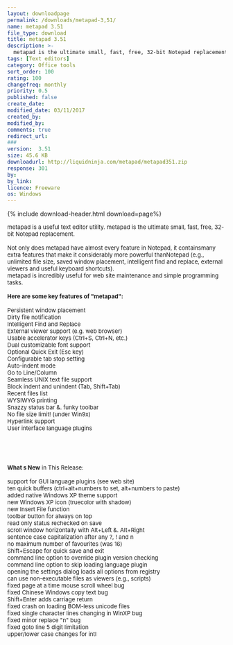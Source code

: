 ```yaml
---
layout: downloadpage
permalink: /downloads/metapad-3,51/
name: metapad 3.51
file_type: download
title: metapad 3.51
description: >-
  metapad is the ultimate small, fast, free, 32-bit Notepad replacement
tags: [Text editors]
category: Office tools
sort_order: 100
rating: 100
changefreq: monthly
priority: 0.5
published: false
create_date:
modified_date: 03/11/2017
created_by:
modified_by:
comments: true
redirect_url:
###
version:  3.51
size: 45.6 KB
downloadurl: http://liquidninja.com/metapad/metapad351.zip
response: 301
by:
by_link:
licence: Freeware
os: Windows
---
```


{% include download-header.html download=page%}

<p style="fix-download-text !important">
<p><font size="2"><p>metapad is a useful text editor utility. metapad is the ultimate small, fast, free, 32-bit Notepad replacement.<br />
<br />
Not only does metapad have almost every feature in Notepad, it containsmany extra features that make it considerably more powerful thanNotepad (e.g., unlimited file size, saved window placement, intelligent find and replace, external viewers and useful keyboard shortcuts).<br />
metapad is incredibly useful for web site maintenance and simple programming tasks.<br />
<br />
<span><strong>Here are some key features of "metapad":</strong></span><br />
<br />
Persistent window placement <br />
Dirty file notification <br />
Intelligent Find and Replace <br />
External viewer support (e.g. web browser) <br />
Usable accelerator keys (Ctrl+S, Ctrl+N, etc.) <br />
Dual customizable font support <br />
Optional Quick Exit (Esc key) <br />
Configurable tab stop setting <br />
Auto-indent mode <br />
Go to Line/Column <br />
Seamless UNIX text file support <br />
Block indent and unindent (Tab, Shift+Tab) <br />
Recent files list <br />
WYSIWYG printing <br />
Snazzy status bar &amp;. funky toolbar <br />
No file size limit! (under Win9x) <br />
Hyperlink support <br />
User interface language plugins</p>
<!-- google_ad_section_end -->
<p>&#160;</p>
<div class="celltext_big"><br />
<br />
<strong>What s New</strong> in This Release:<br />
<br />
support for GUI language plugins (see web site)<br />
ten quick buffers (ctrl+alt+numbers to set, alt+numbers to paste)<br />
added native Windows XP theme support<br />
new Windows XP icon (truecolor with shadow)<br />
new Insert File function<br />
toolbar button for always on top<br />
read only status rechecked on save<br />
scroll window horizontally with Alt+Left &amp;. Alt+Right<br />
sentence case capitalization after any ?, ! and n<br />
no maximum number of favourites (was 16)<br />
Shift+Escape for quick save and exit<br />
command line option to override plugin version checking<br />
command line option to skip loading language plugin<br />
opening the settings dialog loads all options from registry<br />
can use non-executable files as viewers (e.g., scripts)<br />
fixed page at a time mouse scroll wheel bug<br />
fixed Chinese Windows copy text bug<br />
Shift+Enter adds carriage return<br />
fixed crash on loading BOM-less unicode files<br />
fixed single character lines changing in WinXP bug<br />
fixed minor replace "n" bug <br />
fixed goto line 5 digit limitation<br />
upper/lower case changes for intl</div></p></p>
